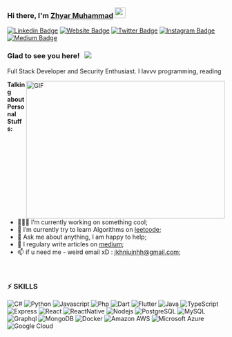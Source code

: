 ### Hi there, I'm <a href="https://github.com/Scr1pt0x-dev" target="_blank">Zhyar Muhammad</a> <img src="https://media.giphy.com/media/hvRJCLFzcasrR4ia7z/giphy.gif" width="25px">

[![Linkedin Badge](https://img.shields.io/badge/-LinkedIn-0e76a8?style=flat-square&logo=Linkedin&logoColor=white)](https://github.com/Scr1pt0x-dev)
[![Website Badge](https://img.shields.io/badge/Website-3b5998?style=flat-square&logo=google-chrome&logoColor=white)](https://github.com/Scr1pt0x-dev)
[![Twitter Badge](https://img.shields.io/badge/-Twitter-00acee?style=flat-square&logo=Twitter&logoColor=white)](https://github.com/Scr1pt0x-dev)
[![Instagram Badge](https://img.shields.io/badge/-Instagram-e4405f?style=flat-square&logo=Instagram&logoColor=white)](https://github.com/Scr1pt0x-dev)
[![Medium Badge](https://img.shields.io/badge/medium-%2312100E.svg?&style=for-square&logo=medium&logoColor=white)](https://medium.com/@zhyarr)

### Glad to see you here! &nbsp; ![](https://visitor-badge.glitch.me/badge?page_id=Scr1pt0x-dev.Scr1pt0x-dev)

Full Stack Developer and Security Enthusiast. I lavvv programming, reading

<img align="right" alt="GIF" src="https://s3.gifyu.com/images/code93b8ce6667585f40.gif" width="460" height="318" />
  

**Talking about Personal Stuffs:**

- 👨🏻‍💻 I’m currently working on something cool;
- 🚀 I’m currently try to learn Algorithms on [leetcode](https://leetcode.com);
- 💬 Ask me about anything, I am happy to help;
- 📝 I regulary write articles on [medium](https://medium.com/@zhyarr);
- 📫 if u need me - weird email xD : jkhniujnhh@gmail.com;

</br>



### ⚡ SKILLS


![C#](https://img.shields.io/badge/C%23-239120?style=flat-square&logo=c-sharp&logoColor=white)
![Python](https://img.shields.io/badge/Python-3776AB?style=flat-square&logo=python&logoColor=white)
![Javascript](https://img.shields.io/badge/JavaScript-323330?style=flat-square&logo=javascript&logoColor=F7DF1E)
![Php](https://img.shields.io/badge/PHP-777BB4?style=flat-square&logo=php&logoColor=white)
![Dart](https://img.shields.io/badge/Dart-0175C2?style=flat-square&logo=dart&logoColor=white)
![Flutter](https://img.shields.io/badge/Flutter-02569B?style=flat-square&logo=flutter&logoColor=white)
![Java](https://img.shields.io/badge/-Java-E34A86?style=flat-square&logo=Java)
![TypeScript](https://img.shields.io/badge/-TypeScript-black?style=flat-square&logo=typescript)
![Express](https://img.shields.io/badge/Express.js-404D59?style=flat-square)
![React](https://img.shields.io/badge/React-20232A?style=flat-square&logo=react&logoColor=61DAFB)
![ReactNative](https://img.shields.io/badge/React_Native-20232A?style=flat-square&logo=react&logoColor=61DAFB)
![Nodejs](https://img.shields.io/badge/-Nodejs-black?style=flat-square&logo=Node.js)
![PostgreSQL](https://img.shields.io/badge/-PostgreSQL-336791?style=flat-square&logo=postgresql)
![MySQL](https://img.shields.io/badge/-MySQL-black?style=flat-square&logo=mysql)
![Graphql](https://img.shields.io/badge/-Graphql-E10098?style=flat-square&logo=Graphql)
![MongoDB](https://img.shields.io/badge/-MongoDB-black?style=flat-square&logo=mongodb)
![Docker](https://img.shields.io/badge/-Docker-black?style=flat-square&logo=docker)
![Amazon AWS](https://img.shields.io/badge/Amazon%20AWS-232F3E?style=flat-square&logo=amazon-aws)
![Microsoft Azure](https://img.shields.io/badge/Microsoft%20Azure-232F7E?style=flat-square&logo=microsoft-azure)
![Google Cloud](https://img.shields.io/badge/Google%20Cloud-black?style=flat-square&logo=google-cloud)

<!-- 
📈 **My GitHub Stats:**

<p>
  <img height="180em" src="https://github-readme-stats.vercel.app/api?username=Scr1pt0x-dev&show_icons=true&hide_border=true&&count_private=true&include_all_commits=true" />
  <img height="180em" src="https://github-readme-stats.vercel.app/api/top-langs/?username=Scr1pt0x-dev&exclude_repo=KNN-Image-Classification&show_icons=true&hide_border=true&layout=compact&langs_count=8"/>
</p>
-->



